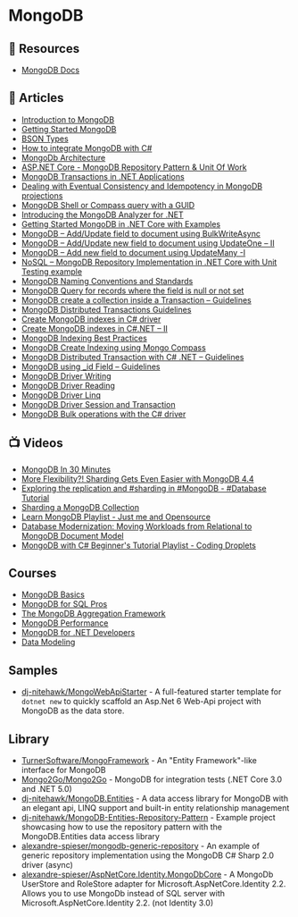 # MongoDB

## 📘 Resources
- [MongoDB Docs](https://docs.mongodb.com/)

## 📕 Articles
- [Introduction to MongoDB](https://www.mongodb.com/docs/manual/introduction/)
- [Getting Started MongoDB](https://www.mongodb.com/docs/manual/tutorial/getting-started/)
- [BSON Types](https://www.mongodb.com/docs/manual/reference/bson-types/)
- [How to integrate MongoDB with C#](https://www.code4it.dev/blog/mongodb-introduction-with-csharp)
- [MongoDb Architecture](http://horicky.blogspot.com/2012/04/mongodb-architecture.html)
- [ASP.NET Core - MongoDB Repository Pattern & Unit Of Work](https://www.brunobrito.net.br/aspnet-core-mongodb-unit-of-work/)
- [MongoDB Transactions in .NET Applications](https://exceptionnotfound.net/transactions-in-mongodb-for-net/)
- [Dealing with Eventual Consistency and Idempotency in MongoDB projections](https://event-driven.io/en/dealing_with_eventual_consistency_and_idempotency_in_mongodb_projections/)
- [MongoDB Shell or Compass query with a GUID](https://blog.georgekosmidis.net/2021/11/29/mongodb-shell-or-compass-query-with-a-guid/)
- [Introducing the MongoDB Analyzer for .NET](https://www.mongodb.com/developer/article/introducing-mongodb-analyzer-dotnet/)
- [Getting Started MongoDB in .NET Core with Examples](https://www.thecodebuzz.com/mongodb-c-driver-net-core-examples-getting-started/)
- [MongoDB – Add/Update field to document using BulkWriteAsync](https://www.thecodebuzz.com/mongodb-add-update-field-to-document-bulkwriteasync-asynchronous/)
- [MongoDB – Add/Update new field to document using UpdateOne – II](https://www.thecodebuzz.com/mongodb-add-update-field-to-document-in-mongodb-collection/)
- [MongoDB – Add new field to document using UpdateMany -I](https://www.thecodebuzz.com/mongodb-add-new-field-every-document-in-mongodb-collection/)
- [NoSQL – MongoDB Repository Implementation in .NET Core with Unit Testing example](https://www.thecodebuzz.com/mongodb-repository-implementation-unit-testing-net-core-example/)
- [MongoDB Naming Conventions and Standards](https://www.thecodebuzz.com/mongo-db-naming-conventions-standards-guidelines/)
- [MongoDB Query for records where the field is null or not set](https://www.thecodebuzz.com/mongodb-query-field-is-null-or-not-set-mongo-shell-compass/)
- [MongoDB create a collection inside a Transaction – Guidelines](https://www.thecodebuzz.com/mongodb-create-a-collection-inside-a-transaction-create-index/)
- [MongoDB Distributed Transactions Guidelines](https://www.thecodebuzz.com/mongodb-distributed-transactions-guidelines/)
- [Create MongoDB indexes in C# driver](https://www.thecodebuzz.com/mongodb-unique-index-compound-index-csharp-driver/)
- [Create MongoDB indexes in C#.NET – II](https://www.thecodebuzz.com/create-mongodb-indexes-csharp-net/)
- [MongoDB Indexing Best Practices](https://www.thecodebuzz.com/mongodb-indexes-performance-guidelines-and-best-practices/)
- [MongoDB Create Indexing using Mongo Compass](https://www.thecodebuzz.com/mongodb-create-indexes-mongo-compass-ui/)
- [MongoDB Distributed Transaction with C# .NET – Guidelines](https://www.thecodebuzz.com/mongodb-distributed-transaction-acid-csharp-driver-aspnetcore/)
- [MongoDB using _id Field – Guidelines](https://www.thecodebuzz.com/mongodb-id-field-security-best-practices-guidelines/)
- [MongoDB Driver Writing](https://mongodb.github.io/mongo-csharp-driver/2.7/reference/driver/crud/writing/)
- [MongoDB Driver Reading](https://mongodb.github.io/mongo-csharp-driver/2.7/reference/driver/crud/reading/)
- [MongoDB Driver Linq](https://mongodb.github.io/mongo-csharp-driver/2.7/reference/driver/crud/linq/)
- [MongoDB Driver Session and Transaction](https://mongodb.github.io/mongo-csharp-driver/2.7/reference/driver/crud/sessions_and_transactions/)
- [MongoDB Bulk operations with the C# driver](https://fgambarino.com/c-sharp-mongo-bulk-write/)

## 📺 Videos
- [MongoDB In 30 Minutes](https://www.youtube.com/watch?v=pWbMrx5rVBE)
- [More Flexibility?! Sharding Gets Even Easier with MongoDB 4.4](https://www.youtube.com/watch?v=wGgMnJQunEc)
- [Exploring the replication and #sharding in #MongoDB - #Database Tutorial](https://www.youtube.com/watch?v=oH-gQ4JdXQc)
- [Sharding a MongoDB Collection](https://www.youtube.com/watch?v=Rwg26U0Zs1o)
- [Learn MongoDB Playlist - Just me and Opensource](https://www.youtube.com/playlist?list=PL34sAs7_26wPvZJqUJhjyNtm7UedWR8Ps)
- [Database Modernization: Moving Workloads from Relational to MongoDB Document Model](https://www.mongodb.com/presentations/database-modernization-replacing-relational-databases-with-mongo-db?p=60d2aba22d1bcb03ab22e29e&utm_campaign=Int_WB_Modernization%20Replacing%20Relational%20Databases%20with%20MongoDB_06_21_APAC_Follow%20up&utm_medium=email&utm_source=eloqua&utm_term=Webinar%20Recording%20-%20Moving%20Workloads%20from%20Relational%20to%20MongoDB%20Document%20Model)
- [MongoDB with C# Beginner's Tutorial Playlist - Coding Droplets](https://www.youtube.com/playlist?list=PLzewa6pjbr3JgaEaUDXWXm_bgjtQPjzFE)

## Courses
- [MongoDB Basics](https://university.mongodb.com/courses/M001/about)
- [MongoDB for SQL Pros](https://university.mongodb.com/courses/M100/about)
- [The MongoDB Aggregation Framework](https://university.mongodb.com/courses/M121/about)
- [MongoDB Performance](https://university.mongodb.com/courses/M201/about)
- [MongoDB for .NET Developers](https://university.mongodb.com/courses/M220N/about)
- [Data Modeling](https://university.mongodb.com/courses/M320/about)

## Samples
- [dj-nitehawk/MongoWebApiStarter](https://github.com/dj-nitehawk/MongoWebApiStarter) - A full-featured starter template for `dotnet new` to quickly scaffold an Asp.Net 6 Web-Api project with MongoDB as the data store.

## Library
- [TurnerSoftware/MongoFramework](https://github.com/TurnerSoftware/MongoFramework) - An "Entity Framework"-like interface for MongoDB
- [Mongo2Go/Mongo2Go](https://github.com/Mongo2Go/Mongo2Go) - MongoDB for integration tests (.NET Core 3.0 and .NET 5.0)
- [dj-nitehawk/MongoDB.Entities](https://github.com/dj-nitehawk/MongoDB.Entities) - A data access library for MongoDB with an elegant api, LINQ support and built-in entity relationship management
- [dj-nitehawk/MongoDB-Entities-Repository-Pattern](https://github.com/dj-nitehawk/MongoDB-Entities-Repository-Pattern) - Example project showcasing how to use the repository pattern with the MongoDB.Entities data access library
- [alexandre-spieser/mongodb-generic-repository](https://github.com/alexandre-spieser/mongodb-generic-repository) - An example of generic repository implementation using the MongoDB C# Sharp 2.0 driver (async)
- [alexandre-spieser/AspNetCore.Identity.MongoDbCore](https://github.com/alexandre-spieser/AspNetCore.Identity.MongoDbCore) - A MongoDb UserStore and RoleStore adapter for Microsoft.AspNetCore.Identity 2.2. Allows you to use MongoDb instead of SQL server with Microsoft.AspNetCore.Identity 2.2. (not Identity 3.0)